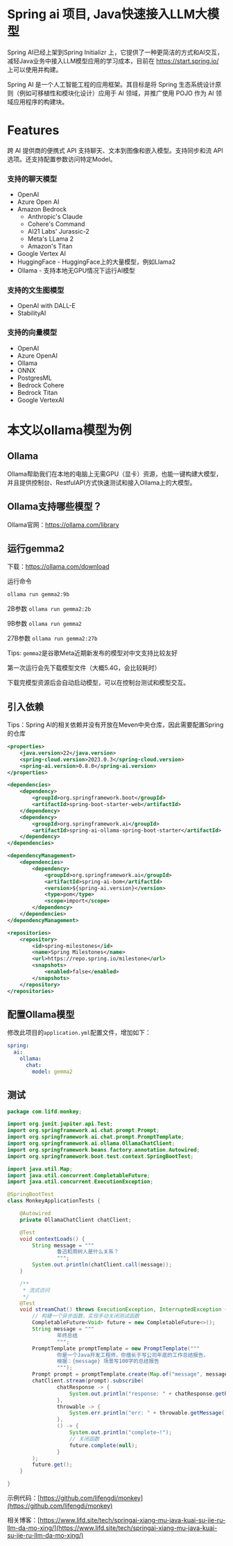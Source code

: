# Spring ai 项目, Java快速接入LLM大模型

Spring AI已经上架到Spring Initializr 上，它提供了一种更简洁的方式和AI交互，减轻Java业务中接入LLM模型应用的学习成本，目前在 https://start.spring.io/ 上可以使用并构建。

Spring AI 是一个人工智能工程的应用框架。其目标是将 Spring 生态系统设计原则（例如可移植性和模块化设计）应用于 AI 领域，并推广使用 POJO 作为 AI 领域应用程序的构建块。

# Features
跨 AI 提供商的便携式 API 支持聊天、文本到图像和嵌入模型。支持同步和流 API 选项。还支持配置参数访问特定Model。

### 支持的聊天模型
- OpenAI
- Azure Open AI
- Amazon Bedrock
  - Anthropic's Claude
  - Cohere's Command
  - AI21 Labs' Jurassic-2
  - Meta's LLama 2
  - Amazon's Titan
- Google Vertex AI
- HuggingFace - HuggingFace上的大量模型，例如Llama2
- Ollama - 支持本地无GPU情况下运行AI模型


### 支持的文生图模型
- OpenAI with DALL-E
- StabilityAI


### 支持的向量模型
- OpenAI
- Azure OpenAI
- Ollama
- ONNX
- PostgresML
- Bedrock Cohere
- Bedrock Titan
- Google VertexAI

# 本文以ollama模型为例

## Ollama

Ollama帮助我们在本地的电脑上无需GPU（显卡）资源，也能一键构建大模型，并且提供控制台、RestfulAPI方式快速测试和接入Ollama上的大模型。

## Ollama支持哪些模型？

Ollama官网：https://ollama.com/library

## 运行gemma2

下载：https://ollama.com/download

运行命令
```bash
ollama run gemma2:9b
```
2B参数 `ollama run gemma2:2b`

9B参数 `ollama run gemma2`

27B参数 `ollama run gemma2:27b`

Tips:
`gemma2`是谷歌Meta近期新发布的模型对中文支持比较友好

第一次运行会先下载模型文件（大概5.4G，会比较耗时）

下载完模型资源后会自动启动模型，可以在控制台测试和模型交互。

## 引入依赖
Tips：Spring AI的相关依赖并没有开放在Meven中央仓库，因此需要配置Spring的仓库
```xml
<properties>
    <java.version>22</java.version>
    <spring-cloud.version>2023.0.3</spring-cloud.version>
    <spring-ai.version>0.8.0</spring-ai.version>
</properties>

<dependencies>
    <dependency>
        <groupId>org.springframework.boot</groupId>
        <artifactId>spring-boot-starter-web</artifactId>
    </dependency>
    <dependency>
        <groupId>org.springframework.ai</groupId>
        <artifactId>spring-ai-ollama-spring-boot-starter</artifactId>
    </dependency>
</dependencies>

<dependencyManagement>
    <dependencies>
        <dependency>
            <groupId>org.springframework.ai</groupId>
            <artifactId>spring-ai-bom</artifactId>
            <version>${spring-ai.version}</version>
            <type>pom</type>
            <scope>import</scope>
        </dependency>
    </dependencies>
</dependencyManagement>

<repositories>
    <repository>
        <id>spring-milestones</id>
        <name>Spring Milestones</name>
        <url>https://repo.spring.io/milestone</url>
        <snapshots>
            <enabled>false</enabled>
        </snapshots>
    </repository>
</repositories>
```

## 配置Ollama模型
修改此项目的`application.yml`配置文件，增加如下：

```yml
spring:
  ai:
    ollama:
      chat:
        model: gemma2
```

## 测试
```java
package com.lifd.monkey;

import org.junit.jupiter.api.Test;
import org.springframework.ai.chat.prompt.Prompt;
import org.springframework.ai.chat.prompt.PromptTemplate;
import org.springframework.ai.ollama.OllamaChatClient;
import org.springframework.beans.factory.annotation.Autowired;
import org.springframework.boot.test.context.SpringBootTest;

import java.util.Map;
import java.util.concurrent.CompletableFuture;
import java.util.concurrent.ExecutionException;

@SpringBootTest
class MonkeyApplicationTests {

    @Autowired
    private OllamaChatClient chatClient;

    @Test
    void contextLoads() {
        String message = """
                鲁迅和周树人是什么关系？
                """;
        System.out.println(chatClient.call(message));
    }

    /**
     * 流式访问
     */
    @Test
    void streamChat() throws ExecutionException, InterruptedException {
        // 构建一个异步函数，实现手动关闭测试函数
        CompletableFuture<Void> future = new CompletableFuture<>();
        String message = """
                年终总结
                """;
        PromptTemplate promptTemplate = new PromptTemplate("""
                你是一个Java开发工程师，你擅长于写公司年底的工作总结报告，
                根据：{message} 场景写100字的总结报告
                """);
        Prompt prompt = promptTemplate.create(Map.of("message", message));
        chatClient.stream(prompt).subscribe(
                chatResponse -> {
                    System.out.println("response: " + chatResponse.getResult().getOutput().getContent());
                },
                throwable -> {
                    System.err.println("err: " + throwable.getMessage());
                },
                () -> {
                    System.out.println("complete~!");
                    // 关闭函数
                    future.complete(null);
                }
        );
        future.get();
    }

}
```

示例代码：[https://github.com/lifengdi/monkey](https://github.com/lifengdi/monkey)

相关博客：[https://www.lifd.site/tech/springai-xiang-mu-java-kuai-su-jie-ru-llm-da-mo-xing/](https://www.lifd.site/tech/springai-xiang-mu-java-kuai-su-jie-ru-llm-da-mo-xing/)